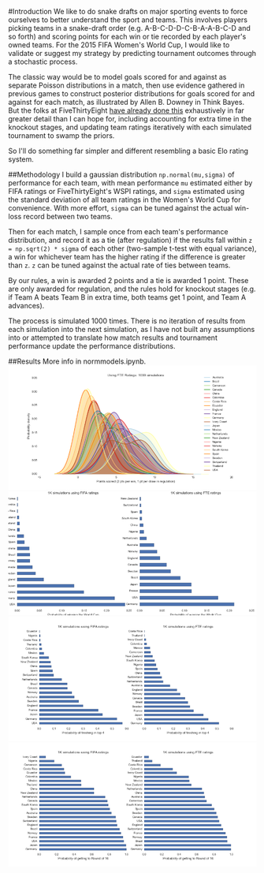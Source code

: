 #Introduction
We like to do snake drafts on major sporting events to force ourselves to better understand the sport and teams. This involves players picking teams in a snake-draft order (e.g. A-B-C-D-D-C-B-A-A-B-C-D and so forth) and scoring points for each win or tie recorded by each player's owned teams. For the 2015 FIFA Women's World Cup, I would like to validate or suggest my strategy by predicting tournament outcomes through a stochastic process.

The classic way would be to model goals scored for and against as separate Poisson distributions in a match, then use evidence gathered in previous games to construct posterior distributions for goals scored for and against for each match, as illustrated by Allen B. Downey in Think Bayes. But the folks at FiveThirtyEight [have already done this](http://projects.fivethirtyeight.com/womens-world-cup/) exhaustively in far greater detail than I can hope for, including accounting for extra time in the knockout stages, and updating team ratings iteratively with each simulated tournament to swamp the priors.

So I'll do something far simpler and different resembling a basic Elo rating system.

##Methodology
I build a gaussian distribution `np.normal(mu,sigma)` of performance for each team, with mean performance `mu` estimated either by FIFA ratings or FiveThirtyEight's WSPI ratings, and `sigma` estimated using the standard deviation of all team ratings in the Women's World Cup for convenience. With more effort, `sigma` can be tuned against the actual win-loss record between two teams.

Then for each match, I sample once from each team's performance distribution, and record it as a tie (after regulation) if the results fall within `z = np.sqrt(2) * sigma` of each other (two-sample t-test with equal variance), a win for whichever team has the higher rating if the difference is greater than `z`. `z` can be tuned against the actual rate of ties between teams.

By our rules, a win is awarded 2 points and a tie is awarded 1 point. These are only awarded for regulation, and the rules hold for knockout stages (e.g. if Team A beats Team B in extra time, both teams get 1 point, and Team A advances).

The process is simulated 1000 times. There is no iteration of results from each simulation into the next simulation, as I have not built any assumptions into or attempted to translate how match results and tournament performance update the performance distributions.

##Results
More info in normmodels.ipynb.
![Score distribution using FTE](plots/scoredist.png)
![Probability of winning](plots/winners.png)
![Probability of getting to the semifinals](plots/top4.png)
![Probability of getting out of the group stage](plots/round16.png)
